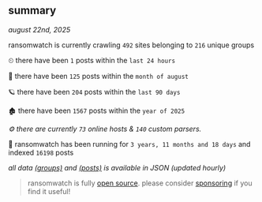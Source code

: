 
## summary
_august 22nd, 2025_

ransomwatch is currently crawling `492` sites belonging to `216` unique groups

⏲ there have been `1` posts within the `last 24 hours`

🦈 there have been `125` posts within the `month of august`

🪐 there have been `204` posts within the `last 90 days`

🏚 there have been `1567` posts within the `year of 2025`

_⚙️ there are currently `73` online hosts & `140` custom parsers._

🦕 ransomwatch has been running for `3 years, 11 months and 18 days` and indexed `16198` posts

_all data  [(groups)](http://ransomwhat.telemetry.ltd/groups) and [(posts)](http://ransomwhat.telemetry.ltd/posts) is available in JSON (updated hourly)_

> ransomwatch is fully [open source](https://github.com/joshhighet/ransomwatch#ransomwatch--). please consider [sponsoring](https://github.com/sponsors/joshhighet) if you find it useful!
